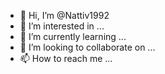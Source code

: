 - 👋 Hi, I’m @Nattiv1992
- 👀 I’m interested in ...
- 🌱 I’m currently learning ...
- 💞️ I’m looking to collaborate on ...
- 📫 How to reach me ...

<!---
Nattiv1992/Nattiv1992 is a ✨ special ✨ repository because its `README.md` (this file) appears on your GitHub profile.
You can click the Preview link to take a look at your changes.
--->
